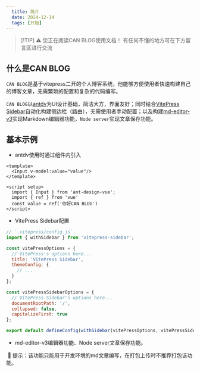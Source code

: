 ```yaml
---
  title: 简介
  date: 2024-12-14
  tags: [开始]
---
```

<script setup>
  import ActionComVue from '../../../components/action/index.vue'
  import { Image } from 'ant-design-vue'
  import defaultConfigES from '../../../../vitepress.config.ES.ts'
</script>

> [!TIP] ⚠️ 您正在阅读CAN BLOG使用文档！
> 有任何不懂的地方可在下方留言区进行交流

## 什么是CAN BLOG

`CAN BLOG`是基于vitepress二开的个人博客系统，他能够方便使用者快速构建自己的博客文章，无需繁琐的配置和复杂的代码编写。

`CAN BLOG`以[antdv](https://antdv.com/components/overview)为UI设计基础，简洁大方，界面友好；同时结合[VitePress Sidebar](https://vitepress-sidebar.cdget.com/zhHans/)自动化构建侧边栏（路由），无需使用者手动配置；以及构建[md-editor-v3](https://imzbf.github.io/md-editor-v3/)实现Markdown编辑器功能，`Node server`实现文章保存功能。

## 基本示例

- antdv使用时通过组件内引入
```vue 
<template>
  <Input v-model:value="value"/>
</template>

<script setup>
  import { Input } from 'ant-design-vue';
  import { ref } from 'vue'
  const value = ref('你好CAN BLOG')
</script>
  ```
- VitePress Sidebar配置
```js
// `.vitepress/config.js`
import { withSidebar } from 'vitepress-sidebar';

const vitePressOptions = {
  // VitePress's options here...
  title: 'VitePress Sidebar',
  themeConfig: {
    // ...
  }
};

const vitePressSidebarOptions = {
  // VitePress Sidebar's options here...
  documentRootPath: '/',
  collapsed: false,
  capitalizeFirst: true
};

export default defineConfig(withSidebar(vitePressOptions, vitePressSidebarOptions));
```

- md-editor-v3编辑器功能、Node server文章保存功能。
<Image style="border: 1px solid var(--vp-c-brand-1);border-radius:4px;" :src="defaultConfigES.base+'/docsImage/image.png'"/>
<ActionComVue type="warning">
🔔 提示：该功能只能用于开发环境的md文章编写，在打包上传时不推荐打包该功能。
</ActionComVue>